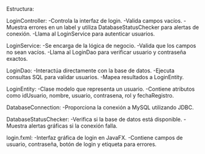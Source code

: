 Estructura:

LoginController:
-Controla la interfaz de login.
-Valida campos vacíos.
-Muestra errores en un label y utiliza DatabaseStatusChecker para alertas de conexión.
-Llama al LoginService para autenticar usuarios.

LoginService:
-Se encarga de la lógica de negocio.
-Valida que los campos no sean vacíos.
-Llama al LoginDao para verificar usuario y contraseña exactos.

LoginDao:
-Interactúa directamente con la base de datos.
-Ejecuta consultas SQL para validar usuarios.
-Mapea resultados a LoginEntity.

LoginEntity:
-Clase modelo que representa un usuario.
-Contiene atributos como idUsuario, nombre, usuario, contrasena, rol y fechaRegistro.

DatabaseConnection:
-Proporciona la conexión a MySQL utilizando JDBC.

DatabaseStatusChecker:
-Verifica si la base de datos está disponible.
-Muestra alertas gráficas si la conexión falla.

login.fxml:
-Interfaz gráfica de login en JavaFX.
-Contiene campos de usuario, contraseña, botón de login y etiqueta para errores.